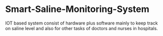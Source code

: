 # Smart-Saline-Monitoring-System
IOT based system consist of hardware plus software mainly to keep track on saline level and also for other tasks of doctors and nurses in hospitals.
